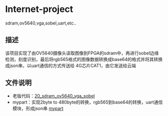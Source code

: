 # Internet-project
sdram,ov5640,vga,sobel,uart,etc..

## 描述
该项目实现了由OV5640摄像头读取图像到FPGA的sdram中，再进行sobel边缘检测，刻度识别，最后将rgb565格式的图像数据转换成base64的格式并将其转换成json串，以uart通信的方式传送给
4G芯片CAT1，由它发送给云端

## 文件说明
* 老版代码：[20_sdram_ov5640_vga_sobel]()
* mypart：实现2byte to 480byte的转换，rgb565到base64的转换，uart通信模块，形成json串 [mypart]()
